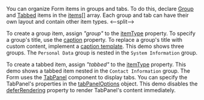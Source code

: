 You can organize Form items in groups and tabs. To do this, declare [Group](/Documentation/ApiReference/UI_Components/dxForm/Item_Types/GroupItem/) and [Tabbed](/Documentation/ApiReference/UI_Components/dxForm/Item_Types/TabbedItem/) items in the [items[]](/Documentation/ApiReference/UI_Components/dxForm/Configuration/#items) array. Each group and tab can have their own layout and contain other item types.
<--split-->

To create a group item, assign *"group"* to the [itemType](/Documentation/ApiReference/UI_Components/dxForm/Item_Types/GroupItem/#itemType) property. To specify a group's title, use the [caption](/Documentation/ApiReference/UI_Components/dxForm/Item_Types/GroupItem/#caption) property. To replace a group's title with custom content, implement a [caption template](/Documentation/ApiReference/UI_Components/dxForm/Item_Types/GroupItem/#captionTemplate). This demo shows three groups. The `Personal Data` group is nested in the `System Information` group.  

To create a tabbed item, assign *"tabbed"* to the [itemType](/Documentation/ApiReference/UI_Components/dxForm/Item_Types/TabbedItem/#itemType) property. This demo shows a tabbed item nested in the `Contact Information` group. The Form uses the [TabPanel](/Documentation/ApiReference/UI_Components/dxTabPanel/) component to display tabs. You can specify the TabPanel's properties in the [tabPanelOptions](/Documentation/ApiReference/UI_Components/dxForm/Item_Types/TabbedItem/#tabPanelOptions) object. This demo disables the [deferRendering](/Documentation/ApiReference/UI_Components/dxTabPanel/Configuration/#deferRendering) property to render TabPanel's content immediately.
